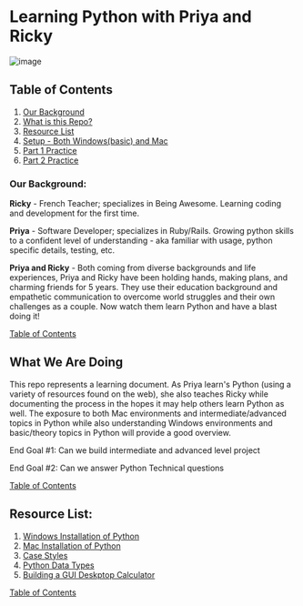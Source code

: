 # Learning Python with Priya and Ricky
![image](https://i.pinimg.com/originals/24/97/b4/2497b48e8f9778fb8463c525e14794f9.gif)

## Table of Contents
1. [Our Background](#our-background)
1. [What is this Repo?](#what-we-are-doing)
1. [Resource List](#resource-list)
1. [Setup - Both Windows(basic) and Mac](lessons/1setup.md)
1. [Part 1 Practice](lessons/2part_1.md)
1. [Part 2 Practice](lessons/3part_2.md)

### Our Background:
**Ricky** - French Teacher; specializes in Being Awesome. Learning coding and development for the first time.

**Priya** - Software Developer; specializes in Ruby/Rails. Growing python skills to a confident level of understanding - aka familiar with usage, python specific details, testing, etc.

**Priya and Ricky** - Both coming from diverse backgrounds and life experiences, Priya and Ricky have been holding hands, making plans, and charming friends for 5 years. They use their education background and empathetic communication to overcome world struggles and their own challenges as a couple. Now watch them learn Python and have a blast doing it!

[Table of Contents](#table-of-contents)

## What We Are Doing
This repo represents a learning document. As Priya learn's Python (using a variety of resources found on the web), she also teaches Ricky while documenting the process in the hopes it may help others learn Python as well. The exposure to both Mac environments and intermediate/advanced topics in Python while also understanding Windows environments and basic/theory topics in Python will provide a good overview.

End Goal #1: Can we build intermediate and advanced level project

End Goal #2: Can we answer Python Technical questions

[Table of Contents](#table-of-contents)

## Resource List:
1. [Windows Installation of Python](https://docs.microsoft.com/en-us/windows/python/beginners)
1. [Mac Installation of Python](https://docs.python-guide.org/starting/install3/osx/)
1. [Case Styles](https://medium.com/better-programming/string-case-styles-camel-pascal-snake-and-kebab-case-981407998841)
1. [Python Data Types](https://www.w3schools.com/python/python_datatypes.asp)
1. [Building a GUI Deskptop Calculator](https://realpython.com/python-pyqt-gui-calculator/)

[Table of Contents](#table-of-contents)

